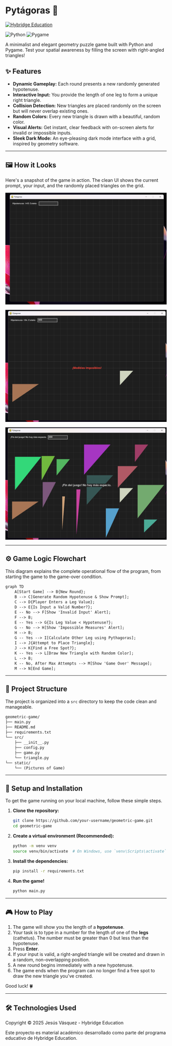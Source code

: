 # Pytágoras  📐

[![Hybridge Education](https://img.shields.io/badge/Hybridge-Education-lightgrey)](https://www.hybridge.education)

![Python](https://img.shields.io/badge/Python-3776AB?style=for-the-badge&logo=python&logoColor=white) ![Pygame]( https://img.shields.io/badge/Pygame-000000?style=for-the-badge&logo=pygame&logoColor=white)

A minimalist and elegant geometry puzzle game built with Python and Pygame. Test your spatial awareness by filling the screen with right-angled triangles\!

## ✨ Features

  * **Dynamic Gameplay:** Each round presents a new randomly generated hypotenuse.
  * **Interactive Input:** You provide the length of one leg to form a unique right triangle.
  * **Collision Detection:** New triangles are placed randomly on the screen but will never overlap existing ones.
  * **Random Colors:** Every new triangle is drawn with a beautiful, random color.
  * **Visual Alerts:** Get instant, clear feedback with on-screen alerts for invalid or impossible inputs.
  * **Sleek Dark Mode:** An eye-pleasing dark mode interface with a grid, inspired by geometry software.

-----

## 🖼️ How it Looks

Here's a snapshot of the game in action. The clean UI shows the current prompt, your input, and the randomly placed triangles on the grid.

![Inicio](static/Begin.png)

![ERROR](static/ERROR.png)

![End](static/End.png)

-----

## ⚙️ Game Logic Flowchart

This diagram explains the complete operational flow of the program, from starting the game to the game-over condition.

```mermaid
graph TD
    A[Start Game] --> B{New Round};
    B --> C[Generate Random Hypotenuse & Show Prompt];
    C --> D{Player Enters a Leg Value};
    D --> E{Is Input a Valid Number?};
    E -- No --> F[Show 'Invalid Input' Alert];
    F --> B;
    E -- Yes --> G{Is Leg Value < Hypotenuse?};
    G -- No --> H[Show 'Impossible Measures' Alert];
    H --> B;
    G -- Yes --> I[Calculate Other Leg using Pythagoras];
    I --> J{Attempt to Place Triangle};
    J --> K{Find a Free Spot?};
    K -- Yes --> L[Draw New Triangle with Random Color];
    L --> B;
    K -- No, After Max Attempts --> M[Show 'Game Over' Message];
    M --> N[End Game];
```

-----

## 📂 Project Structure

The project is organized into a `src` directory to keep the code clean and manageable.

```
geometric-game/
├── main.py
├── README.md
├── requirements.txt
└── src/
    ├── __init__.py
    ├── config.py
    ├── game.py
    └── triangle.py
└── static/
    └── (Pictures of Game)
```

-----

## 🚀 Setup and Installation

To get the game running on your local machine, follow these simple steps.

1.  **Clone the repository:**

    ```bash
    git clone https://github.com/your-username/geometric-game.git
    cd geometric-game
    ```

2.  **Create a virtual environment (Recommended):**

    ```bash
    python -m venv venv
    source venv/bin/activate  # On Windows, use `venv\Scripts\activate`
    ```

3.  **Install the dependencies:**

    ```bash
    pip install -r requirements.txt
    ```

4.  **Run the game\!**

    ```bash
    python main.py
    ```

-----

## 🎮 How to Play

1.  The game will show you the length of a **hypotenuse**.
2.  Your task is to type in a number for the length of one of the **legs** (cathetus). The number must be greater than 0 but less than the hypotenuse.
3.  Press **Enter**.
4.  If your input is valid, a right-angled triangle will be created and drawn in a random, non-overlapping position.
5.  A new round begins immediately with a new hypotenuse.
6.  The game ends when the program can no longer find a free spot to draw the new triangle you've created.

Good luck\! 🍀

-----

## 🛠️ Technologies Used

Copyright © 2025 Jesús Vásquez - Hybridge Education

Este proyecto es material académico desarrollado como parte del programa educativo de Hybridge Education.

